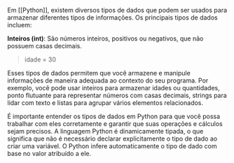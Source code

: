 
Em [[Python]], existem diversos tipos de dados que podem ser usados para armazenar diferentes tipos de informações. Os principais tipos de dados incluem:

**Inteiros (int)**: São números inteiros, positivos ou negativos, que não possuem casas decimais.

> idade = 30

Esses tipos de dados permitem que você armazene e manipule informações de maneira adequada ao contexto do seu programa. Por exemplo, você pode usar inteiros para armazenar idades ou quantidades, ponto flutuante para representar números com casas decimais, strings para lidar com texto e listas para agrupar vários elementos relacionados.

É importante entender os tipos de dados em Python para que você possa trabalhar com eles corretamente e garantir que suas operações e cálculos sejam precisos. A linguagem Python é dinamicamente tipada, o que significa que não é necessário declarar explicitamente o tipo de dado ao criar uma variável. O Python infere automaticamente o tipo de dado com base no valor atribuído a ele.